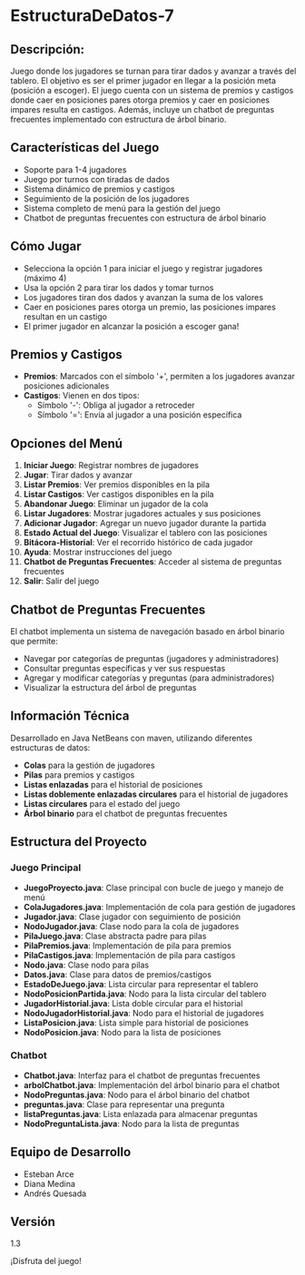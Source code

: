 # EstructuraDeDatos-7

## Descripción:

Juego donde los jugadores se turnan para tirar dados y avanzar a través del tablero. El objetivo es ser el primer jugador en llegar a la posición meta (posición a escoger). El juego cuenta con un sistema de premios y castigos donde caer en posiciones pares otorga premios y caer en posiciones impares resulta en castigos. Además, incluye un chatbot de preguntas frecuentes implementado con estructura de árbol binario.

## Características del Juego

- Soporte para 1-4 jugadores
- Juego por turnos con tiradas de dados
- Sistema dinámico de premios y castigos
- Seguimiento de la posición de los jugadores
- Sistema completo de menú para la gestión del juego
- Chatbot de preguntas frecuentes con estructura de árbol binario

## Cómo Jugar

- Selecciona la opción 1 para iniciar el juego y registrar jugadores (máximo 4)
- Usa la opción 2 para tirar los dados y tomar turnos
- Los jugadores tiran dos dados y avanzan la suma de los valores
- Caer en posiciones pares otorga un premio, las posiciones impares resultan en un castigo
- El primer jugador en alcanzar la posición a escoger gana!

## Premios y Castigos

- **Premios**: Marcados con el símbolo '+', permiten a los jugadores avanzar posiciones adicionales
- **Castigos**: Vienen en dos tipos:
  - Símbolo '-': Obliga al jugador a retroceder
  - Símbolo '=': Envía al jugador a una posición específica

## Opciones del Menú

1. **Iniciar Juego**: Registrar nombres de jugadores
2. **Jugar**: Tirar dados y avanzar
3. **Listar Premios**: Ver premios disponibles en la pila
4. **Listar Castigos**: Ver castigos disponibles en la pila
5. **Abandonar Juego**: Eliminar un jugador de la cola
6. **Listar Jugadores**: Mostrar jugadores actuales y sus posiciones
7. **Adicionar Jugador**: Agregar un nuevo jugador durante la partida
8. **Estado Actual del Juego**: Visualizar el tablero con las posiciones
9. **Bitácora-Historial**: Ver el recorrido histórico de cada jugador
10. **Ayuda**: Mostrar instrucciones del juego
11. **Chatbot de Preguntas Frecuentes**: Acceder al sistema de preguntas frecuentes
12. **Salir**: Salir del juego

## Chatbot de Preguntas Frecuentes

El chatbot implementa un sistema de navegación basado en árbol binario que permite:
- Navegar por categorías de preguntas (jugadores y administradores)
- Consultar preguntas específicas y ver sus respuestas
- Agregar y modificar categorías y preguntas (para administradores)
- Visualizar la estructura del árbol de preguntas

## Información Técnica

Desarrollado en Java NetBeans con maven, utilizando diferentes estructuras de datos:
- **Colas** para la gestión de jugadores
- **Pilas** para premios y castigos
- **Listas enlazadas** para el historial de posiciones
- **Listas doblemente enlazadas circulares** para el historial de jugadores
- **Listas circulares** para el estado del juego
- **Árbol binario** para el chatbot de preguntas frecuentes

## Estructura del Proyecto

### Juego Principal
- **JuegoProyecto.java**: Clase principal con bucle de juego y manejo de menú
- **ColaJugadores.java**: Implementación de cola para gestión de jugadores
- **Jugador.java**: Clase jugador con seguimiento de posición
- **NodoJugador.java**: Clase nodo para la cola de jugadores
- **PilaJuego.java**: Clase abstracta padre para pilas
- **PilaPremios.java**: Implementación de pila para premios
- **PilaCastigos.java**: Implementación de pila para castigos
- **Nodo.java**: Clase nodo para pilas
- **Datos.java**: Clase para datos de premios/castigos
- **EstadoDeJuego.java**: Lista circular para representar el tablero
- **NodoPosicionPartida.java**: Nodo para la lista circular del tablero
- **JugadorHistorial.java**: Lista doble circular para el historial
- **NodoJugadorHistorial.java**: Nodo para el historial de jugadores
- **ListaPosicion.java**: Lista simple para historial de posiciones
- **NodoPosicion.java**: Nodo para la lista de posiciones

### Chatbot
- **Chatbot.java**: Interfaz para el chatbot de preguntas frecuentes
- **arbolChatbot.java**: Implementación del árbol binario para el chatbot
- **NodoPreguntas.java**: Nodo para el árbol binario del chatbot
- **preguntas.java**: Clase para representar una pregunta
- **listaPreguntas.java**: Lista enlazada para almacenar preguntas
- **NodoPreguntaLista.java**: Nodo para la lista de preguntas

## Equipo de Desarrollo

- Esteban Arce
- Diana Medina
- Andrés Quesada

## Versión
1.3

¡Disfruta del juego!
